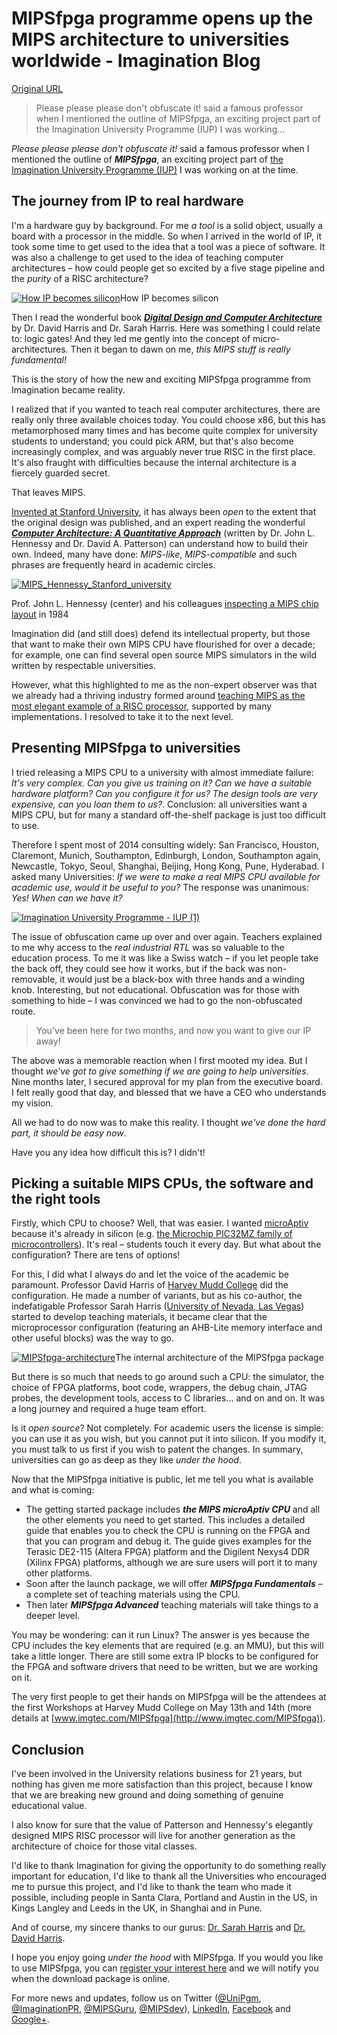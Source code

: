 # MIPSfpga programme opens up the MIPS architecture to universities worldwide - Imagination Blog

[Original URL](http://blog.imgtec.com/mips-processors/mipsfpga-opens-up-the-mips-architecture-to-universities-worldwide)

> Please please please don't obfuscate it! said a famous professor when I mentioned the outline of MIPSfpga, an exciting project part of the Imagination University Programme (IUP) I was working...

_Please please please don't obfuscate it!_ said a famous professor when I mentioned the outline of **_MIPSfpga_**, an exciting project part of [the Imagination University Programme (IUP)](http://community.imgtec.com/university/) I was working on at the time.

## The journey from IP to real hardware

I'm a hardware guy by background. For me _a tool_ is a solid object, usually a board with a processor in the middle. So when I arrived in the world of IP, it took some time to get used to the idea that a tool was a piece of software. It was also a challenge to get used to the idea of teaching computer architectures – how could people get so excited by a five stage pipeline and the _purity_ of a RISC architecture?

[![How IP becomes silicon](http://blog.imgtec.com/wp-content/uploads/2015/04/How-IP-becomes-silicon.png)](http://blog.imgtec.com/wp-content/uploads/2015/04/How-IP-becomes-silicon.png)How IP becomes silicon

Then I read the wonderful book [**_Digital Design and Computer Architecture_**](http://www.amazon.com/dp/0123944244) by Dr. David Harris and Dr. Sarah Harris. Here was something I could relate to: logic gates! And they led me gently into the concept of micro-architectures. Then it began to dawn on me, _this MIPS stuff is really fundamental!_

This is the story of how the new and exciting MIPSfpga programme from Imagination became reality.

I realized that if you wanted to teach real computer architectures, there are really only three available choices today. You could choose x86, but this has metamorphosed many times and has become quite complex for university students to understand; you could pick ARM, but that's also become increasingly complex, and was arguably never true RISC in the first place. It's also fraught with difficulties because the internal architecture is a fiercely guarded secret.

That leaves MIPS.

[Invented at Stanford University](http://blog.imgtec.com/mips-processors/blog.imgtec.com/mips-processors/the-incredible-evolution-of-the-mips-architecture), it has always been _open_ to the extent that the original design was published, and an expert reading the wonderful [**_Computer Architecture: A Quantitative Approach_**](http://www.amazon.com/Computer-Architecture-Fifth-Edition-Quantitative/dp/012383872X) (written by Dr. John L. Hennessy and Dr. David A. Patterson) can understand how to build their own. Indeed, many have done: _MIPS-like_, _MIPS-compatible_ and such phrases are frequently heard in academic circles.

[![MIPS_Hennessy_Stanford_university](http://blog.imgtec.com/wp-content/uploads/2015/04/MIPS_Hennessy_Stanford_university.jpg)](http://blog.imgtec.com/wp-content/uploads/2015/04/MIPS_Hennessy_Stanford_university.jpg)

<span class="irc_su" dir="ltr">Prof. John L. Hennessy (center) and his colleagues <a href="http://www.computerhistory.org/fellowawards/hall/bios/John,Hennessy/">inspecting a MIPS chip layout</a> in 1984</span>

Imagination did (and still does) defend its intellectual property, but those that want to make their own MIPS CPU have flourished for over a decade; for example, one can find several open source MIPS simulators in the wild written by respectable universities.

However, what this highlighted to me as the non-expert observer was that we already had a thriving industry formed around [teaching MIPS as the most elegant example of a RISC processor](https://www.youtube.com/watch?v=3paiCK3dlK0), supported by many implementations. I resolved to take it to the next level.

## Presenting MIPSfpga to universities

I tried releasing a MIPS CPU to a university with almost immediate failure: _It's very complex. Can you give us training on it? Can we have a suitable hardware platform? Can you configure it for us? The design tools are very expensive, can you loan them to us?_. Conclusion: all universities want a MIPS CPU, but for many a standard off-the-shelf package is just too difficult to use.

Therefore I spent most of 2014 consulting widely: San Francisco, Houston, Claremont, Munich, Southampton, Edinburgh, London, Southampton again, Newcastle, Tokyo, Seoul, Shanghai, Beijing, Hong Kong, Pune, Hyderabad. I asked many Universities: _If we were to make a real MIPS CPU available for academic use, would it be useful to you?_ The response was unanimous: _Yes! When can we have it?_

[![Imagination University Programme - IUP (1)](http://blog.imgtec.com/wp-content/uploads/2015/03/Imagination-University-Programme-IUP-1.png)](http://blog.imgtec.com/wp-content/uploads/2015/03/Imagination-University-Programme-IUP-1.png)

The issue of obfuscation came up over and over again. Teachers explained to me why access to the _real industrial RTL_ was so valuable to the education process. To me it was like a Swiss watch – if you let people take the back off, they could see how it works, but if the back was non-removable, it would just be a black-box with three hands and a winding knob. Interesting, but not educational. Obfuscation was for those with something to hide – I was convinced we had to go the non-obfuscated route.

> You've been here for two months, and now you want to give our IP away!

The above was a memorable reaction when I first mooted my idea. But I thought _we've got to give something if we are going to help universities_. Nine months later, I secured approval for my plan from the executive board. I felt really good that day, and blessed that we have a CEO who understands my vision.

All we had to do now was to make this reality. I thought _we've done the hard part, it should be easy now_.

Have you any idea how difficult this is? I didn't!

## Picking a suitable MIPS CPUs, the software and the right tools

Firstly, which CPU to choose? Well, that was easier. I wanted [microAptiv](http://www.imgtec.com/mips/aptiv/microaptiv.asp) because it's already in silicon (e.g. [the Microchip PIC32MZ family of microcontrollers](http://blog.imgtec.com/mips-processors/new-microaptiv-based-pic32mz-32-bit-mcu-family-microchip)). It's real – students touch it every day. But what about the configuration? There are tens of options!

For this, I did what I always do and let the voice of the academic be paramount. Professor David Harris of [Harvey Mudd College](http://en.wikipedia.org/wiki/Harvey_Mudd_College) did the configuration. He made a number of variants, but as his co-author, the indefatigable Professor Sarah Harris ([University of Nevada, Las Vegas](http://en.wikipedia.org/wiki/University_of_Nevada,_Las_Vegas)) started to develop teaching materials, it became clear that the microprocessor configuration (featuring an AHB-Lite memory interface and other useful blocks) was the way to go.

[![MIPSfpga-architecture](http://blog.imgtec.com/wp-content/uploads/2015/04/MIPSfpga-architecture.png)](http://blog.imgtec.com/wp-content/uploads/2015/04/MIPSfpga-architecture.png)The internal architecture of the MIPSfpga package

But there is so much that needs to go around such a CPU: the simulator, the choice of FPGA platforms, boot code, wrappers, the debug chain, JTAG probes, the development tools, access to C libraries... and on and on. It was a long journey and required a huge team effort.

Is it _open source_? Not completely. For academic users the license is simple: you can use it as you wish, but you cannot put it into silicon. If you modify it, you must talk to us first if you wish to patent the changes. In summary, universities can go as deep as they like _under the hood_.

Now that the MIPSfpga initiative is public, let me tell you what is available and what is coming:

- The getting started package includes **_the MIPS microAptiv CPU_** and all the other elements you need to get started. This includes a detailed guide that enables you to check the CPU is running on the FPGA and that you can program and debug it. The guide gives examples for the Terasic DE2-115 (Altera FPGA) platform and the Digilent Nexys4 DDR (Xilinx FPGA) platforms, although we are sure users will port it to many other platforms.
- Soon after the launch package, we will offer **_MIPSfpga Fundamentals_** – a complete set of teaching materials using the CPU.
- Then later **_MIPSfpga Advanced_** teaching materials will take things to a deeper level.

You may be wondering: can it run Linux? The answer is yes because the CPU includes the key elements that are required (e.g. an MMU), but this will take a little longer. There are still some extra IP blocks to be configured for the FPGA and software drivers that need to be written, but we are working on it.

The very first people to get their hands on MIPSfpga will be the attendees at the first Workshops at Harvey Mudd College on May 13th and 14th (more details at [www.imgtec.com/MIPSfpga](http://www.imgtec.com/MIPSfpga)).

## Conclusion

I've been involved in the University relations business for 21 years, but nothing has given me more satisfaction than this project, because I know that we are breaking new ground and doing something of genuine educational value.

I also know for sure that the value of Patterson and Hennessy's elegantly designed MIPS RISC processor will live for another generation as the architecture of choice for those vital classes.

I'd like to thank Imagination for giving the opportunity to do something really important for education, I'd like to thank all the Universities who encouraged me to pursue this project, and I'd like to thank the team who made it possible, including people in Santa Clara, Portland and Austin in the US, in Kings Langley and Leeds in the UK, in Shanghai and in Pune.

And of course, my sincere thanks to our gurus: [Dr. Sarah Harris](https://faculty.unlv.edu/sarahharris/) and [Dr. David Harris](http://pages.hmc.edu/harris/).

I hope you enjoy going _under the hood_ with MIPSfpga. If you would you like to use MIPSfpga, you can [register your interest here](http://community.imgtec.com/university/) and we will notify you when the download package is online.

For more news and updates, follow us on Twitter ([@UniPgm](https://twitter.com/@UniPgm), [@ImaginationPR](http://twitter.com/ImaginationPR), [@MIPSGuru](http://twitter.com/MIPSGuru), [@MIPSdev](http://twitter.com/MIPSdev)), [LinkedIn](http://www.linkedin.com/company/imagination-technologies), [Facebook](https://www.facebook.com/imgtec) and [Google+](https://plus.google.com/u/0/b/108353772237821496705/108353772237821496705/posts).
